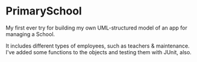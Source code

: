 # PrimarySchool
My first ever try for building my own UML-structured model of an app for managing a School.

It includes different types of employees, such as teachers & maintenance.
I've added some functions to the objects and testing them with JUnit, also.

